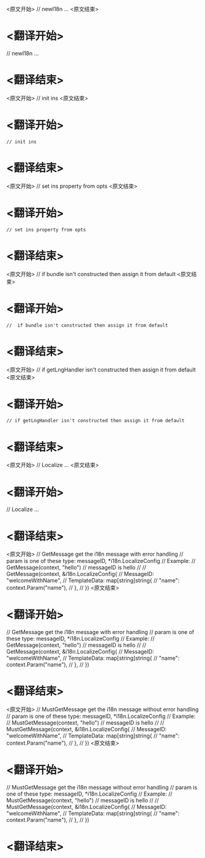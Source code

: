 
<原文开始>
// newI18n ...
<原文结束>

# <翻译开始>
// newI18n ...
# <翻译结束>


<原文开始>
	// init ins
<原文结束>

# <翻译开始>
	// init ins
# <翻译结束>


<原文开始>
	// set ins property from opts
<原文结束>

# <翻译开始>
	// set ins property from opts
# <翻译结束>


<原文开始>
	// 	if bundle isn't constructed then assign it from default
<原文结束>

# <翻译开始>
	// 	if bundle isn't constructed then assign it from default
# <翻译结束>


<原文开始>
	// if getLngHandler isn't constructed then assign it from default
<原文结束>

# <翻译开始>
	// if getLngHandler isn't constructed then assign it from default
# <翻译结束>


<原文开始>
// Localize ...
<原文结束>

# <翻译开始>
// Localize ...
# <翻译结束>


<原文开始>
// GetMessage get the i18n message with error handling
// param is one of these type: messageID, *i18n.LocalizeConfig
// Example:
// GetMessage(context, "hello") // messageID is hello
//
//	GetMessage(context, &i18n.LocalizeConfig{
//	  MessageID: "welcomeWithName",
//	  TemplateData: map[string]string{
//	    "name": context.Param("name"),
//	  },
//	})
<原文结束>

# <翻译开始>
// GetMessage get the i18n message with error handling
// param is one of these type: messageID, *i18n.LocalizeConfig
// Example:
// GetMessage(context, "hello") // messageID is hello
//
//	GetMessage(context, &i18n.LocalizeConfig{
//	  MessageID: "welcomeWithName",
//	  TemplateData: map[string]string{
//	    "name": context.Param("name"),
//	  },
//	})
# <翻译结束>


<原文开始>
// MustGetMessage get the i18n message without error handling
// param is one of these type: messageID, *i18n.LocalizeConfig
// Example:
// MustGetMessage(context, "hello") // messageID is hello
//
//	MustGetMessage(context, &i18n.LocalizeConfig{
//	  MessageID: "welcomeWithName",
//	  TemplateData: map[string]string{
//	    "name": context.Param("name"),
//	  },
//	})
<原文结束>

# <翻译开始>
// MustGetMessage get the i18n message without error handling
// param is one of these type: messageID, *i18n.LocalizeConfig
// Example:
// MustGetMessage(context, "hello") // messageID is hello
//
//	MustGetMessage(context, &i18n.LocalizeConfig{
//	  MessageID: "welcomeWithName",
//	  TemplateData: map[string]string{
//	    "name": context.Param("name"),
//	  },
//	})
# <翻译结束>

